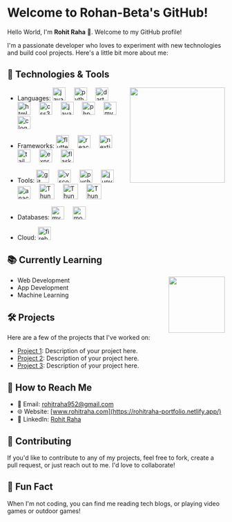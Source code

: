 # Welcome to Rohan-Beta's GitHub!

Hello World, I'm **Rohit Raha** 👋. Welcome to my GitHub profile!

I'm a passionate developer who loves to experiment with new technologies and build cool projects. Here's a little bit more about me:

## 🚀 Technologies & Tools

<img align="right" height="220" src="https://media2.giphy.com/media/v1.Y2lkPTc5MGI3NjExYmRla2VyNDRva2w5dTQ2MmZjZnljbnBvcDN6OGczMmNrdWxtenZtYiZlcD12MV9pbnRlcm5hbF9naWZfYnlfaWQmY3Q9Zw/51AhgeKNAamtcmcpGx/giphy.gif"  />

- Languages:
  <img src="https://cdn.jsdelivr.net/gh/devicons/devicon/icons/java/java-original.svg" height="30" alt="java logo"  />
  <img width="12" />
  <img src="https://cdn.jsdelivr.net/gh/devicons/devicon/icons/python/python-original.svg" height="30" alt="python logo"  />
  <img width="12" />
  <img src="https://cdn.jsdelivr.net/gh/devicons/devicon/icons/dart/dart-original.svg" height="30" alt="dart logo"  />
  <img width="12" />
  <img src="https://cdn.jsdelivr.net/gh/devicons/devicon/icons/html5/html5-original.svg" height="30" alt="html5 logo"  />
  <img width="12" />
  <img src="https://cdn.jsdelivr.net/gh/devicons/devicon/icons/css3/css3-original.svg" height="30" alt="css3 logo"  />
  <img width="12" />
  <img src="https://cdn.jsdelivr.net/gh/devicons/devicon/icons/javascript/javascript-original.svg" height="30" alt="javascript logo"  />
  <img width="12" />
  <img src="https://cdn.jsdelivr.net/gh/devicons/devicon/icons/php/php-original.svg" height="30" alt="php logo"  />
  <img width="12" />
  <img src="https://cdn.jsdelivr.net/gh/devicons/devicon/icons/mysql/mysql-original.svg" height="30" alt="mysql logo"  />
  <img width="12" />
  <img src="https://cdn.jsdelivr.net/gh/devicons/devicon/icons/c/c-original.svg" height="30" alt="c logo"  />

- Frameworks:
  <img src="https://cdn.jsdelivr.net/gh/devicons/devicon/icons/flutter/flutter-original.svg" height="30" alt="flutter logo"  />
  <img width="12" />
  <img src="https://cdn.jsdelivr.net/gh/devicons/devicon/icons/react/react-original.svg" height="30" alt="react logo"  />
  <img width="12" />
  <img src="https://cdn.jsdelivr.net/gh/devicons/devicon/icons/nextjs/nextjs-original.svg" height="30" alt="nextjs logo"  />
  <img width="12" />
  <img src="https://cdn.simpleicons.org/tailwindcss/06B6D4" height="30" alt="tailwindcss logo"  />
  <img width="12" />
  <img src="https://skillicons.dev/icons?i=express" height="30" alt="express logo"  />
  <img width="12" />
  <img src="https://skillicons.dev/icons?i=flask" height="30" alt="flask logo"  />
  
- Tools: 
  <img src="https://cdn.jsdelivr.net/gh/devicons/devicon/icons/git/git-original.svg" height="30" alt="git logo"  />
  <img width="12" />
  <img src="https://cdn.jsdelivr.net/gh/devicons/devicon/icons/vscode/vscode-original.svg" height="30" alt="vscode logo"  />
  <img width="12" />
  <img src="https://cdn.jsdelivr.net/gh/devicons/devicon/icons/pycharm/pycharm-original.svg" height="30" alt="pycharm logo"  />
  <img width="12" />
  <img src="https://cdn.jsdelivr.net/gh/devicons/devicon/icons/jupyter/jupyter-original.svg" height="30" alt="jupyter logo"  />
  <img width="12" />
  <img src="https://cdn.simpleicons.org/anaconda/44A833" height="30" alt="anaconda logo"  />
  <img width="12" />
  <img src="https://www.katk.dev/static/86f2f48b9b0dd900b4892f49f4bbab81/e4f06/logo.png" height="35" alt="Thunder Client logo"  />
  <img width="12" />
  <img src="https://encrypted-tbn0.gstatic.com/images?q=tbn:ANd9GcQL_J5GGLnWrSqwYzOs_BLABSlWM3XmndNvJA&s" height="35" alt="Thunder Client logo"  />
  <img width="12" />
  <img src="https://pbs.twimg.com/profile_images/1735429515541938176/zOO1N7Su_400x400.jpg" height="35" alt="Thunder Client logo"  />
  
- Databases:
  <img src="https://cdn.jsdelivr.net/gh/devicons/devicon/icons/mysql/mysql-original.svg" height="30" alt="mysql logo"  />
  <img width="12" />
  <img src="https://cdn.jsdelivr.net/gh/devicons/devicon/icons/mongodb/mongodb-original.svg" height="30" alt="mongodb logo"  />
  
- Cloud:
  <img src="https://cdn.jsdelivr.net/gh/devicons/devicon/icons/firebase/firebase-plain.svg" height="30" alt="firebase logo"  />

## 📚 Currently Learning

<img align="right" height="130" src="https://media3.giphy.com/media/v1.Y2lkPTc5MGI3NjExcTJ0ZmF2aHV5MTBva2RpN2RranluZTBiOWM2a25paGpqdTQwd2MzYiZlcD12MV9pbnRlcm5hbF9naWZfYnlfaWQmY3Q9Zw/RbDKaczqWovIugyJmW/giphy.webp"  />

- Web Development
- App Development
- Machine Learning



## 🛠 Projects

Here are a few of the projects that I've worked on:

- [Project 1](https://github.com/Rohan-Beta/project1): Description of your project here.
- [Project 2](https://github.com/Rohan-Beta/project2): Description of your project here.
- [Project 3](https://github.com/Rohan-Beta/project3): Description of your project here.

## 🌱 How to Reach Me

- 📧 Email: rohitraha952@gmail.com
- 🌐 Website: [www.rohitraha.com](https://rohitraha-portfolio.netlify.app/)
- 💼 LinkedIn: [Rohit Raha](https://www.linkedin.com/in/rohitraha/)

## 🤝 Contributing

If you'd like to contribute to any of my projects, feel free to fork, create a pull request, or just reach out to me. I'd love to collaborate!

## 📝 Fun Fact

When I'm not coding, you can find me reading tech blogs, or playing video games or outdoor games!

